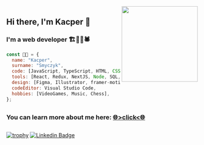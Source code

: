 <img align='right' src='https://user-images.githubusercontent.com/5713670/87202985-820dcb80-c2b6-11ea-9f56-7ec461c497c3.gif' width='200'>

## Hi there, I'm Kacper 👋
### I'm a web developer 🏗️👷‍🕸🕷️
```javascript
const 👨‍💻 = {
  name: "Kacper",
  surname: "Smyczyk",
  code: [JavaScript, TypeScript, HTML, CSS, SCSS],
  tools: [React, Redux, NextJS, Node, SQL, Jest],
  design: [Figma, Illustrator, framer-motion],
  codeEditor: Visual Studio Code,
  hobbies: [VideoGames, Music, Chess],
};
```
## 
### You can learn more about me here: [🌐>click<🌐](https://ksdev.netlify.app)
##

[![trophy](https://github-profile-trophy.vercel.app/?username=jsxgod&rank=SECRET,SSS,SS,S,AAA,AA,A&theme=darkhub&no-bg=true)](https://github.com/ryo-ma/github-profile-trophy)
[![Linkedin Badge](https://img.shields.io/badge/-Kacper%20Smyczyk-blue?style=flat-square&logo=Linkedin&logoColor=white&link=https://www.linkedin.com/in/kacper-smyczyk/)](https://www.linkedin.com/in/kacper-smyczyk/)

<!--
**jsxgod/jsxgod** is a ✨ _special_ ✨ repository because its `README.md` (this file) appears on your GitHub profile.

Here are some ideas to get you started:

- 🔭 I’m currently working on ...
- 🌱 I’m currently learning ...
- 👯 I’m looking to collaborate on ...
- 🤔 I’m looking for help with ...
- 💬 Ask me about ...
- 📫 How to reach me: ...
- 😄 Pronouns: ...
- ⚡ Fun fact: ...
-->
